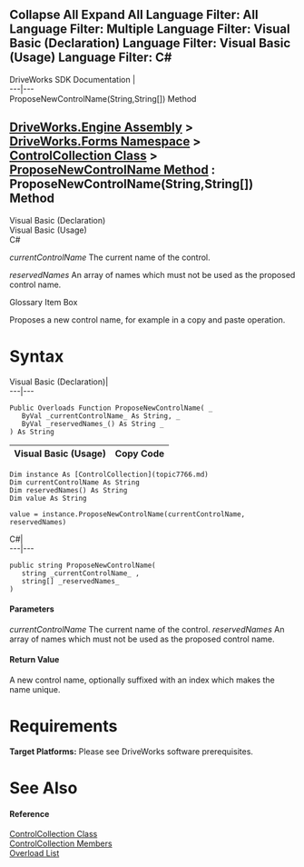 Collapse All Expand All Language Filter: All  Language Filter: Multiple  Language Filter: Visual Basic (Declaration) Language Filter: Visual Basic (Usage) Language Filter: C#  
---  
DriveWorks SDK Documentation  |   
---|---  
ProposeNewControlName(String,String[]) Method   
  
[DriveWorks.Engine Assembly](topic2156.md) > [DriveWorks.Forms Namespace](topic7266.md) > [ControlCollection Class](topic7766.md) > [ProposeNewControlName Method](topic7780.md) : ProposeNewControlName(String,String[]) Method  
---  
  
Visual Basic (Declaration)    
Visual Basic (Usage)    
C# 

_currentControlName_
    The current name of the control.

_reservedNames_
    An array of names which must not be used as the proposed control name.

Glossary Item Box

Proposes a new control name, for example in a copy and paste operation. 

# Syntax

Visual Basic (Declaration)|   
---|---  
      
    
    Public Overloads Function ProposeNewControlName( _
       ByVal _currentControlName_ As String, _
       ByVal _reservedNames_() As String _
    ) As String  
  
Visual Basic (Usage)| Copy Code  
---|---  
      
    
    Dim instance As [ControlCollection](topic7766.md)
    Dim currentControlName As String
    Dim reservedNames() As String
    Dim value As String
     
    value = instance.ProposeNewControlName(currentControlName, reservedNames)  
  
C#|   
---|---  
      
    
    public string ProposeNewControlName( 
       string _currentControlName_ ,
       string[] _reservedNames_
    )  
  
#### Parameters

 _currentControlName_
    The current name of the control.
_reservedNames_
    An array of names which must not be used as the proposed control name.

#### Return Value

A new control name, optionally suffixed with an index which makes the name unique.

# Requirements

**Target Platforms:** Please see DriveWorks software prerequisites.

# See Also

#### Reference

[ControlCollection Class](topic7766.md)   
[ControlCollection Members](topic7767.md)   
[Overload List](topic7780.md)


